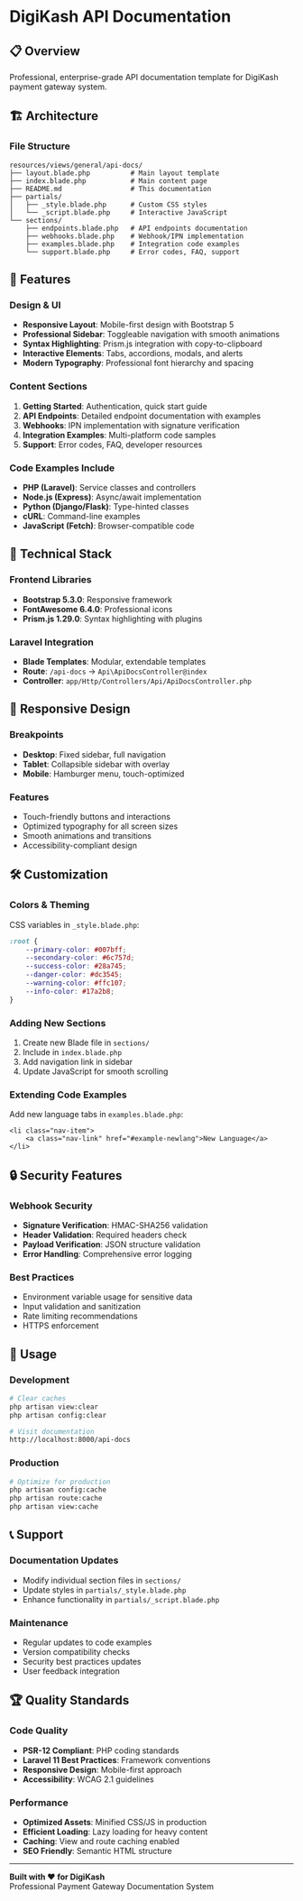# DigiKash API Documentation

## 📋 Overview
Professional, enterprise-grade API documentation template for DigiKash payment gateway system.

## 🏗️ Architecture

### File Structure
```
resources/views/general/api-docs/
├── layout.blade.php          # Main layout template
├── index.blade.php           # Main content page
├── README.md                 # This documentation
├── partials/
│   ├── _style.blade.php      # Custom CSS styles
│   └── _script.blade.php     # Interactive JavaScript
└── sections/
    ├── endpoints.blade.php   # API endpoints documentation
    ├── webhooks.blade.php    # Webhook/IPN implementation
    ├── examples.blade.php    # Integration code examples
    └── support.blade.php     # Error codes, FAQ, support
```

## 🚀 Features

### Design & UI
- **Responsive Layout**: Mobile-first design with Bootstrap 5
- **Professional Sidebar**: Toggleable navigation with smooth animations
- **Syntax Highlighting**: Prism.js integration with copy-to-clipboard
- **Interactive Elements**: Tabs, accordions, modals, and alerts
- **Modern Typography**: Professional font hierarchy and spacing

### Content Sections
1. **Getting Started**: Authentication, quick start guide
2. **API Endpoints**: Detailed endpoint documentation with examples
3. **Webhooks**: IPN implementation with signature verification
4. **Integration Examples**: Multi-platform code samples
5. **Support**: Error codes, FAQ, developer resources

### Code Examples Include
- **PHP (Laravel)**: Service classes and controllers
- **Node.js (Express)**: Async/await implementation
- **Python (Django/Flask)**: Type-hinted classes
- **cURL**: Command-line examples
- **JavaScript (Fetch)**: Browser-compatible code

## 🔧 Technical Stack

### Frontend Libraries
- **Bootstrap 5.3.0**: Responsive framework
- **FontAwesome 6.4.0**: Professional icons
- **Prism.js 1.29.0**: Syntax highlighting with plugins

### Laravel Integration
- **Blade Templates**: Modular, extendable templates
- **Route**: `/api-docs` → `Api\ApiDocsController@index`
- **Controller**: `app/Http/Controllers/Api/ApiDocsController.php`

## 📱 Responsive Design

### Breakpoints
- **Desktop**: Fixed sidebar, full navigation
- **Tablet**: Collapsible sidebar with overlay
- **Mobile**: Hamburger menu, touch-optimized

### Features
- Touch-friendly buttons and interactions
- Optimized typography for all screen sizes
- Smooth animations and transitions
- Accessibility-compliant design

## 🛠️ Customization

### Colors & Theming
CSS variables in `_style.blade.php`:
```css
:root {
    --primary-color: #007bff;
    --secondary-color: #6c757d;
    --success-color: #28a745;
    --danger-color: #dc3545;
    --warning-color: #ffc107;
    --info-color: #17a2b8;
}
```

### Adding New Sections
1. Create new Blade file in `sections/`
2. Include in `index.blade.php`
3. Add navigation link in sidebar
4. Update JavaScript for smooth scrolling

### Extending Code Examples
Add new language tabs in `examples.blade.php`:
```blade
<li class="nav-item">
    <a class="nav-link" href="#example-newlang">New Language</a>
</li>
```

## 🔒 Security Features

### Webhook Security
- **Signature Verification**: HMAC-SHA256 validation
- **Header Validation**: Required headers check
- **Payload Verification**: JSON structure validation
- **Error Handling**: Comprehensive error logging

### Best Practices
- Environment variable usage for sensitive data
- Input validation and sanitization
- Rate limiting recommendations
- HTTPS enforcement

## 🚦 Usage

### Development
```bash
# Clear caches
php artisan view:clear
php artisan config:clear

# Visit documentation
http://localhost:8000/api-docs
```

### Production
```bash
# Optimize for production
php artisan config:cache
php artisan route:cache
php artisan view:cache
```

## 📞 Support

### Documentation Updates
- Modify individual section files in `sections/`
- Update styles in `partials/_style.blade.php`
- Enhance functionality in `partials/_script.blade.php`

### Maintenance
- Regular updates to code examples
- Version compatibility checks
- Security best practices updates
- User feedback integration

## 🏆 Quality Standards

### Code Quality
- **PSR-12 Compliant**: PHP coding standards
- **Laravel 11 Best Practices**: Framework conventions
- **Responsive Design**: Mobile-first approach
- **Accessibility**: WCAG 2.1 guidelines

### Performance
- **Optimized Assets**: Minified CSS/JS in production
- **Efficient Loading**: Lazy loading for heavy content
- **Caching**: View and route caching enabled
- **SEO Friendly**: Semantic HTML structure

---

**Built with ❤️ for DigiKash**  
Professional Payment Gateway Documentation System
